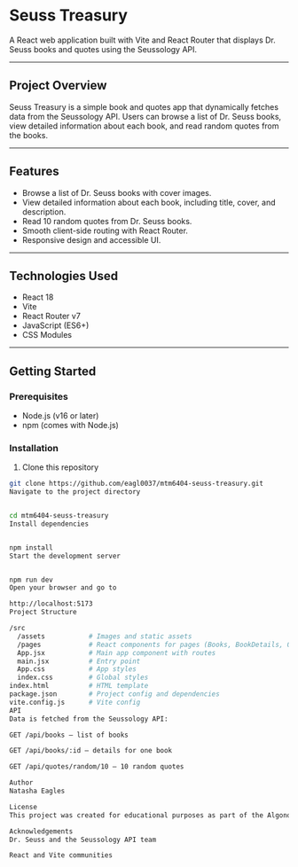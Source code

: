 # Seuss Treasury

A React web application built with Vite and React Router that displays Dr. Seuss books and quotes using the Seussology API.

---

## Project Overview

Seuss Treasury is a simple book and quotes app that dynamically fetches data from the Seussology API. Users can browse a list of Dr. Seuss books, view detailed information about each book, and read random quotes from the books.

---

## Features

- Browse a list of Dr. Seuss books with cover images.
- View detailed information about each book, including title, cover, and description.
- Read 10 random quotes from Dr. Seuss books.
- Smooth client-side routing with React Router.
- Responsive design and accessible UI.

---

## Technologies Used

- React 18
- Vite
- React Router v7
- JavaScript (ES6+)
- CSS Modules

---

## Getting Started

### Prerequisites

- Node.js (v16 or later)
- npm (comes with Node.js)

### Installation

1. Clone this repository

```bash
git clone https://github.com/eagl0037/mtm6404-seuss-treasury.git
Navigate to the project directory


cd mtm6404-seuss-treasury
Install dependencies


npm install
Start the development server


npm run dev
Open your browser and go to

http://localhost:5173
Project Structure

/src
  /assets           # Images and static assets
  /pages            # React components for pages (Books, BookDetails, Quotes)
  App.jsx           # Main app component with routes
  main.jsx          # Entry point
  App.css           # App styles
  index.css         # Global styles
index.html          # HTML template
package.json        # Project config and dependencies
vite.config.js      # Vite config
API
Data is fetched from the Seussology API:

GET /api/books — list of books

GET /api/books/:id — details for one book

GET /api/quotes/random/10 — 10 random quotes

Author
Natasha Eagles

License
This project was created for educational purposes as part of the Algonquin College MTM6404 Web Applications course.

Acknowledgements
Dr. Seuss and the Seussology API team

React and Vite communities
